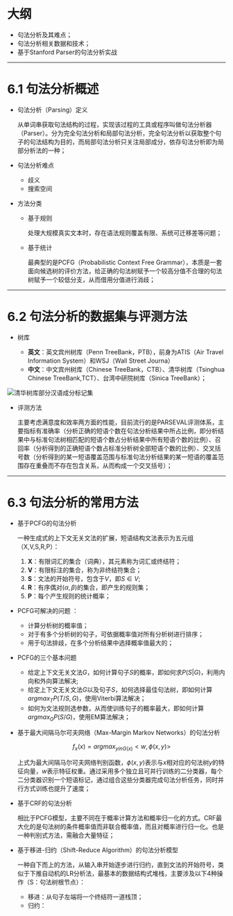 # 大纲

- 句法分析及其难点；
- 句法分析相关数据和技术；
- 基于Stanford Parser的句法分析实战

---

# 6.1 句法分析概述

- 句法分析（Parsing）定义

	从单词串获取句法结构的过程，实现该过程的工具或程序叫做句法分析器（Parser）。分为完全句法分析和局部句法分析，完全句法分析以获取整个句子的句法结构为目的，而局部句法分析只关注局部成分，依存句法分析即为局部分析法的一种；

- 句法分析难点
	
	- 歧义
	- 搜索空间

- 方法分类

	- 基于规则

		处理大规模真实文本时，存在语法规则覆盖有限、系统可迁移差等问题；

	- 基于统计

		最典型的是PCFG（Probabilistic Context Free Grammar），本质是一套面向候选树的评价方法，给正确的句法树赋予一个较高分值不合理的句法树赋予一个较低分支，从而借用分值进行消歧；

---

# 6.2 句法分析的数据集与评测方法

- 树库

	- **英文**：英文宾州树库（Penn TreeBank，PTB），前身为ATIS（Air Travel Information System）和WSJ（Wall Street Journa）
	- **中文**：中文宾州树库（Chinese TreeBank，CTB）、清华树库（Tsinghua Chinese TreeBank,TCT）、台湾中研院树库（Sinica TreeBank）；

![清华树库部分汉语成分标记集](https://i.loli.net/2019/08/29/jQlMox16LkSJNIC.png)

- 评测方法

	主要考虑满意度和效率两方面的性能，目前流行的是PARSEVAL评测体系，主要指标有准确率（分析正确的短语个数在句法分析结果中所占比例，即分析结果中与标准句法树相匹配的短语个数占分析结果中所有短语个数的比例）、召回率（分析得到的正确短语个数占标准分析树全部短语个数的比例）、交叉括号数（分析得到的某一短语覆盖范围与标准句法分析结果的某一短语的覆盖范围存在重叠而不存在包含关系，从而构成一个交叉括号）；

---

# 6.3 句法分析的常用方法

- 基于PCFG的句法分析

	一种生成式的上下文无关文法的扩展，短语结构文法表示为五元组（X,V,S,R,P）：	

	1. **X**：有限词汇的集合（词典），其元素称为词汇或终结符；
	2. **V**：有限标注的集合，称为非终结符集合；
	3. **S**：文法的开始符号，包含于$V$，即$S\in V$;
	4. **R**：有序偶对$(\alpha,\beta)$的集合，即产生的规则集；
	5. **P**：每个产生规则的统计概率；

- PCFG可解决的问题 ：

	- 计算分析树的概率值；
	- 对于有多个分析树的句子，可依据概率值对所有分析树进行排序；
	- 用于句法排歧，在多个分析结果中选择概率值最大的；

- PCFG的三个基本问题

	- 给定上下文无关文法$G$，如何计算句子$S$的概率，即如何求$P(S|G)$，利用内向和外向算法解决;
	- 给定上下文无关文法$G$以及句子$S$，如何选择最佳句法树，即如何计算$arg max_T P(T/S,G)$，使用Viterbi算法解决；
	- 如何为文法规则选参数，从而使训练句子的概率最大，即如何计算$arg max_G P(S/G)$，使用EM算法解决；

- 基于最大间隔马尔可夫网络（Max-Margin Markov Networks）的句法分析

	$$f_x(x)=arg max_{y in G(x)}<w,\phi(x,y)>$$

	上式为最大间隔马尔可夫网络判别函数，$\phi (x,y)$表示与$x$相对应的句法树$y$的特征向量，$w$表示特征权重。通过采用多个独立且可并行训练的二分类器，每个二分类器识别一个短语标记，通过组合这些分类器完成句法分析任务，同时并行方式训练也提升了速度；

- 基于CRF的句法分析

	相比于PCFG模型，主要不同在于概率计算方法和概率归一化的方式。CRF最大化的是句法树的条件概率值而非联合概率值，而且对概率进行归一化。也是一种判别式方法，需融合大量特征；

- 基于移进-归约（Shift-Reduce Algorithm）的句法分析模型

	一种自下而上的方法，从输入串开始逐步进行归约，直到文法的开始符号，类似于下推自动机的LR分析法，最基本的数据结构式堆栈，主要涉及以下4种操作（S：句法树根节点）：

	- 移进：从句子左端将一个终结符一道栈顶；
	- 归约：

